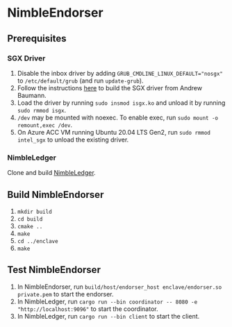 # NimbleEndorser

## Prerequisites

### SGX Driver

1. Disable the inbox driver by adding `GRUB_CMDLINE_LINUX_DEFAULT="nosgx"` to `/etc/default/grub` (and run `update-grub`).
2. Follow the instructions [here](https://github.com/0xabu/linux-sgx-driver) to build the SGX driver from Andrew Baumann.
3. Load the driver by running `sudo insmod isgx.ko` and unload it by running `sudo rmmod isgx`.
4. `/dev` may be mounted with noexec. To enable exec, run `sudo mount -o remount,exec /dev`.
5. On Azure ACC VM running Ubuntu 20.04 LTS Gen2, run `sudo rmmod intel_sgx` to unload the existing driver.

### NimbleLedger

Clone and build [NimbleLedger](https://github.com/MSRSSP/NimbleLedger).

## Build NimbleEndorser

1. `mkdir build`
2. `cd build`
3. `cmake ..`
4. `make`
5. `cd ../enclave`
6. `make`

## Test NimbleEndorser

1. In NimbleEndorser, run `build/host/endorser_host enclave/endorser.so private.pem` to start the endorser.
2. In NimbleLedger, run `cargo run --bin coordinator -- 8080 -e "http://localhost:9096"` to start the coordinator.
3. In NimbleLedger, run `cargo run --bin client` to start the client.
